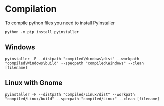 # Compilation

To compile python files you need to install PyInstaller

```shell
python -m pip install pyinstaller
```

## Windows

````shell
pyinstaller -F --distpath "compiled\Windows\dist" --workpath "compiled\Windows\build" --specpath "compiled\Windows" --clean [filename]
````

## Linux with Gnome

````shell
pyinstaller -F --distpath "compiled/Linux/dist" --workpath "compiled/Linux/build" --specpath "compiled/Linux" --clean [filename]
````
